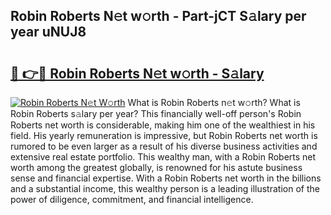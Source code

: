 ## Robin Roberts N𝚎t w𝚘rth - Part-jCT S𝚊lary per year uNUJ8

# <h2><a href="http://gc1j4b2.nevu.top/?p=Robin+Roberts">🔗 👉🔴 Robin Roberts N𝚎t w𝚘rth - S𝚊lary</a></h2>

[![Robin Roberts N𝚎t W𝚘rth](https://i.imgur.com/Oavwk0R.jpeg)](http://gc1j4b2.nevu.top/?p=Robin+Roberts)
What is Robin Roberts n𝚎t w𝚘rth? What is Robin Roberts s𝚊lary per year?
This financially well-off person's Robin Roberts net worth is considerable, making him one of the wealthiest in his field. His yearly remuneration is impressive, but Robin Roberts net worth is rumored to be even larger as a result of his diverse business activities and extensive real estate portfolio. This wealthy man, with a Robin Roberts net worth among the greatest globally, is renowned for his astute business sense and financial expertise. With a Robin Roberts net worth in the billions and a substantial income, this wealthy person is a leading illustration of the power of diligence, commitment, and financial intelligence.
